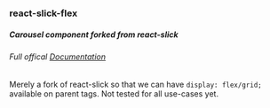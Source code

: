 ### react-slick-flex

##### Carousel component forked from react-slick

###### Full offical [Documentation](http://react-slick.neostack.com)

Merely a fork of react-slick so that we can have `display: flex/grid;` available on parent tags. Not tested for all use-cases yet.
